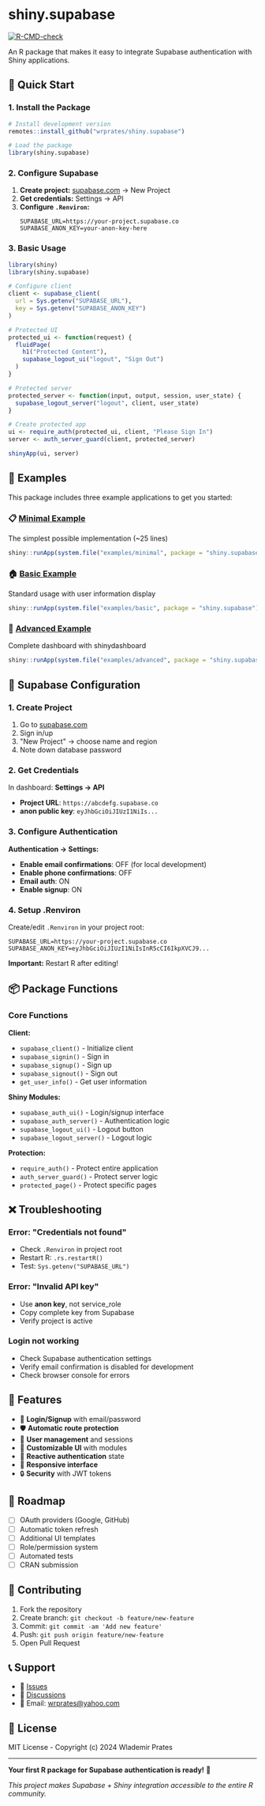 # shiny.supabase

[![R-CMD-check](https://github.com/wrprates/shiny.supabase/workflows/R-CMD-check/badge.svg)](https://github.com/wrprates/shiny.supabase/actions)

An R package that makes it easy to integrate Supabase authentication with Shiny applications.

## 🚀 Quick Start

### 1. **Install the Package**

```r
# Install development version
remotes::install_github("wrprates/shiny.supabase")

# Load the package
library(shiny.supabase)
```

### 2. **Configure Supabase**

1. **Create project:** [supabase.com](https://supabase.com) → New Project
2. **Get credentials:** Settings → API
3. **Configure `.Renviron`:**
   ```env
   SUPABASE_URL=https://your-project.supabase.co
   SUPABASE_ANON_KEY=your-anon-key-here
   ```

### 3. **Basic Usage**

```r
library(shiny)
library(shiny.supabase)

# Configure client
client <- supabase_client(
  url = Sys.getenv("SUPABASE_URL"),
  key = Sys.getenv("SUPABASE_ANON_KEY")
)

# Protected UI
protected_ui <- function(request) {
  fluidPage(
    h1("Protected Content"),
    supabase_logout_ui("logout", "Sign Out")
  )
}

# Protected server
protected_server <- function(input, output, session, user_state) {
  supabase_logout_server("logout", client, user_state)
}

# Create protected app
ui <- require_auth(protected_ui, client, "Please Sign In")
server <- auth_server_guard(client, protected_server)

shinyApp(ui, server)
```

## 📖 Examples

This package includes three example applications to get you started:

### 📋 [Minimal Example](inst/examples/minimal/)
The simplest possible implementation (~25 lines)
```r
shiny::runApp(system.file("examples/minimal", package = "shiny.supabase"))
```

### 🏠 [Basic Example](inst/examples/basic/)
Standard usage with user information display
```r
shiny::runApp(system.file("examples/basic", package = "shiny.supabase"))
```

### 🚀 [Advanced Example](inst/examples/advanced/)
Complete dashboard with shinydashboard
```r
shiny::runApp(system.file("examples/advanced", package = "shiny.supabase"))
```

## 🔧 Supabase Configuration

### **1. Create Project**

1. Go to [supabase.com](https://supabase.com)
2. Sign in/up
3. "New Project" → choose name and region
4. Note down database password

### **2. Get Credentials**

In dashboard: **Settings → API**
- **Project URL**: `https://abcdefg.supabase.co`
- **anon public key**: `eyJhbGciOiJIUzI1NiIs...`

### **3. Configure Authentication**

**Authentication → Settings:**
- **Enable email confirmations**: OFF (for local development)
- **Enable phone confirmations**: OFF
- **Email auth**: ON
- **Enable signup**: ON

### **4. Setup .Renviron**

Create/edit `.Renviron` in your project root:
```env
SUPABASE_URL=https://your-project.supabase.co
SUPABASE_ANON_KEY=eyJhbGciOiJIUzI1NiIsInR5cCI6IkpXVCJ9...
```

**Important:** Restart R after editing!

## 📦 Package Functions

### **Core Functions**

**Client:**
- `supabase_client()` - Initialize client
- `supabase_signin()` - Sign in
- `supabase_signup()` - Sign up
- `supabase_signout()` - Sign out
- `get_user_info()` - Get user information

**Shiny Modules:**
- `supabase_auth_ui()` - Login/signup interface
- `supabase_auth_server()` - Authentication logic
- `supabase_logout_ui()` - Logout button
- `supabase_logout_server()` - Logout logic

**Protection:**
- `require_auth()` - Protect entire application
- `auth_server_guard()` - Protect server logic
- `protected_page()` - Protect specific pages

## ❌ Troubleshooting

### **Error: "Credentials not found"**
- Check `.Renviron` in project root
- Restart R: `.rs.restartR()`
- Test: `Sys.getenv("SUPABASE_URL")`

### **Error: "Invalid API key"**
- Use **anon key**, not service_role
- Copy complete key from Supabase
- Verify project is active

### **Login not working**
- Check Supabase authentication settings
- Verify email confirmation is disabled for development
- Check browser console for errors

## 🎯 Features

- 🔐 **Login/Signup** with email/password
- 🛡️ **Automatic route protection**
- 👤 **User management** and sessions
- 🎨 **Customizable UI** with modules
- 🔄 **Reactive authentication** state
- 📱 **Responsive interface**
- 🔒 **Security** with JWT tokens

## 🚀 Roadmap

- [ ] OAuth providers (Google, GitHub)
- [ ] Automatic token refresh
- [ ] Additional UI templates
- [ ] Role/permission system
- [ ] Automated tests
- [ ] CRAN submission

## 🤝 Contributing

1. Fork the repository
2. Create branch: `git checkout -b feature/new-feature`
3. Commit: `git commit -am 'Add new feature'`
4. Push: `git push origin feature/new-feature`
5. Open Pull Request

## 📞 Support

- 🐛 [Issues](https://github.com/wrprates/shiny.supabase/issues)
- 💬 [Discussions](https://github.com/wrprates/shiny.supabase/discussions)
- 📧 Email: wrprates@yahoo.com

## 📄 License

MIT License - Copyright (c) 2024 Wlademir Prates

---

**Your first R package for Supabase authentication is ready!** 🎉

*This project makes Supabase + Shiny integration accessible to the entire R community.*